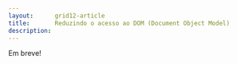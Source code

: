 ```yaml
---
layout:      grid12-article
title:       Reduzindo o acesso ao DOM (Document Object Model)
description: 
---
```


Em breve!

<!--
stefanov, pág 205.
-->
